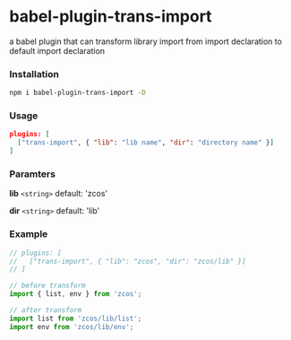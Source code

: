 # babel-plugin-trans-import
a babel plugin that can transform library import from import declaration to default import declaration

### Installation

```bash
npm i babel-plugin-trans-import -D
```

### Usage

```json
plugins: [
  ["trans-import", { "lib": "lib name", "dir": "directory name" }]
]
```

### Paramters

**lib** `<string>`
default: 'zcos'

**dir** `<string>`
default: 'lib'

### Example

```javascript
// plugins: [
//   ["trans-import", { "lib": "zcos", "dir": "zcos/lib" }]
// ]

// before transform
import { list, env } from 'zcos';

// after transform
import list from 'zcos/lib/list';
import env from 'zcos/lib/env';
```
